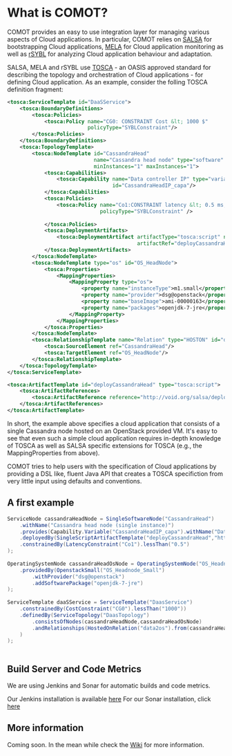 # What is COMOT?

COMOT provides an easy to use integration layer for managing various aspects of Cloud applications. In particular, COMOT relies on [SALSA](https://github.com/tuwiendsg/SALSA) for bootstrapping Cloud applications, [MELA](https://github.com/tuwiendsg/MELA) for Cloud application monitoring as well as [rSYBL](https://github.com/tuwiendsg/SALSA) for analyzing Cloud application behaviour and adaptation.

SALSA, MELA and rSYBL use [TOSCA](https://www.oasis-open.org/committees/tc_home.php?wg_abbrev=tosca) - an OASIS approved standard for describing the topology and orchestration of Cloud applications - for defining Cloud application. As an example, consider the folling TOSCA definition fragment:

```xml
<tosca:ServiceTemplate id="DaaSService">
    <tosca:BoundaryDefinitions>
        <tosca:Policies>
            <tosca:Policy name="CG0: CONSTRAINT Cost &lt; 1000 $"
                          policyType="SYBLConstraint"/>
        </tosca:Policies>
    </tosca:BoundaryDefinitions>
    <tosca:TopologyTemplate>
        <tosca:NodeTemplate id="CassandraHead"
                            name="Cassandra head node" type="software"
                            minInstances="1" maxInstances="1">
            <tosca:Capabilities>
                <tosca:Capability name="Data controller IP" type="variable"
                                  id="CassandraHeadIP_capa"/>
            </tosca:Capabilities>
            <tosca:Policies>
			    <tosca:Policy name="Co1:CONSTRAINT latency &lt; 0.5 ms;Co2:CONSTRAINT cpuUsage &lt; 83 %"
					          policyType="SYBLConstraint" />
					
	        </tosca:Policies>
            <tosca:DeploymentArtifacts>
                <tosca:DeploymentArtifact artifactType="tosca:script" name="Deployment script"
                                          artifactRef="deployCassandraHead"/>
            </tosca:DeploymentArtifacts>
        </tosca:NodeTemplate>
        <tosca:NodeTemplate type="os" id="OS_HeadNode">
            <tosca:Properties>
                <MappingProperties>
                    <MappingProperty type="os">
                        <property name="instanceType">m1.small</property>
                        <property name="provider">dsg@openstack</property>
                        <property name="baseImage">ami-00000163</property>
                        <property name="packages">openjdk-7-jre</property>
                    </MappingProperty>
                </MappingProperties>
            </tosca:Properties>
        </tosca:NodeTemplate>
        <tosca:RelationshipTemplate name="Relation" type="HOSTON" id="data2os">
            <tosca:SourceElement ref="CassandraHead"/>
            <tosca:TargetElement ref="OS_HeadNode"/>
        </tosca:RelationshipTemplate>
    </tosca:TopologyTemplate>
</tosca:ServiceTemplate>

<tosca:ArtifactTemplate id="deployCassandraHead" type="tosca:script">
    <tosca:ArtifactReferences>
        <tosca:ArtifactReference reference="http://void.org/salsa/deploy.sh"/>
    </tosca:ArtifactReferences>
</tosca:ArtifactTemplate>
```
        
In short, the example above specifies a cloud application that consists of a single Cassandra node hosted on an OpenStack provided VM. It's easy to see that even such a simple cloud application requires in-depth knowledge of TOSCA as well as SALSA specific extensions for TOSCA (e.g., the MappingProperties from above).

COMOT tries to help users with the specification of Cloud applications by providing a DSL like, fluent Java API that creates a TOSCA specifiction from very little input using defaults and conventions.  

## A first example



```java
ServiceNode cassandraHeadNode = SingleSoftwareNode("CassandraHead")
    .withName("Cassandra head node (single instance)")
    .provides(Capability.Variable("CassandraHeadIP_capa").withName("Data controller IP"))
    .deployedBy(SingleScriptArtifactTemplate("deployCassandraHead","http://void.org/salsa/deploy.sh"))
    .constrainedBy(LatencyConstraint("Co1").lessThan("0.5")
);
    
OperatingSystemNode cassandraHeadOsNode = OperatingSystemNode("OS_Headnode")
    .providedBy(OpenstackSmall("OS_Headnode_Small")
        .withProvider("dsg@openstack")
        .addSoftwarePackage("openjdk-7-jre")  
);    
    
ServiceTemplate daaSService = ServiceTemplate("DaasService")
    .constrainedBy(CostConstraint("CG0").lessThan("1000"))
    .definedBy(ServiceTopology("DaasTopology")
        .consistsOfNodes(cassandraHeadNode,cassandraHeadOsNode)
        .andRelationships(HostedOnRelation("data2os").from(cassandraHeadNode).to(cassandraHeadOsNode)
    )
);
    
```

## Build Server and Code Metrics
We are using Jenkins and Sonar for automatic builds and code metrics.

Our Jenkins installation is available [here](http://jenkins.infosys.tuwien.ac.at/)
For our Sonar installation, click [here](http://sonar.infosys.tuwien.ac.at/)


## More information

Coming soon. In the mean while check the [Wiki](https://github.com/tuwiendsg/COMOT) for more information.
